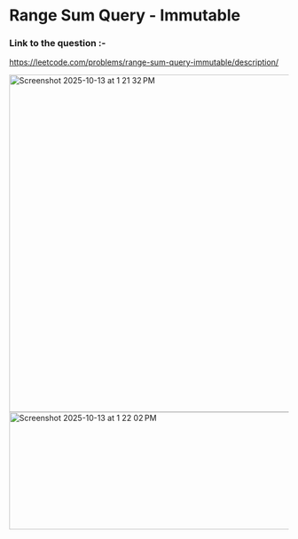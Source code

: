# Range Sum Query - Immutable

### Link to the question :-
https://leetcode.com/problems/range-sum-query-immutable/description/

<img width="1362" height="609" alt="Screenshot 2025-10-13 at 1 21 32 PM" src="https://github.com/user-attachments/assets/212aafba-a607-4b63-a3db-1d858dc33585" />

<img width="600" height="212" alt="Screenshot 2025-10-13 at 1 22 02 PM" src="https://github.com/user-attachments/assets/ff6c15ce-9274-4077-8b47-77519d78e5d0" />

